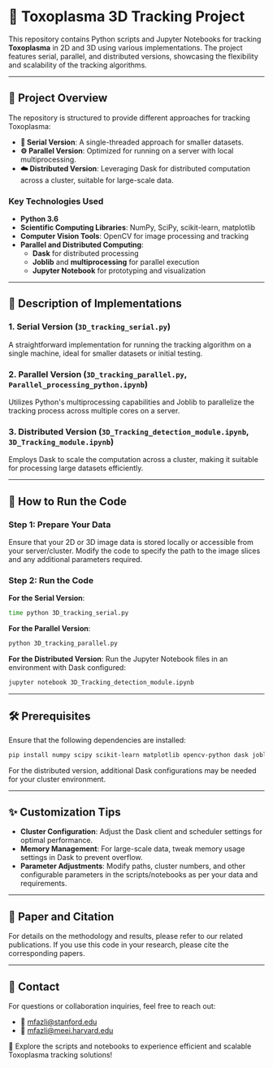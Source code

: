 # 🧬 Toxoplasma 3D Tracking Project

This repository contains Python scripts and Jupyter Notebooks for tracking **Toxoplasma** in 2D and 3D using various implementations. The project features serial, parallel, and distributed versions, showcasing the flexibility and scalability of the tracking algorithms.

---

## 🌟 Project Overview

The repository is structured to provide different approaches for tracking Toxoplasma:

- **🔗 Serial Version**: A single-threaded approach for smaller datasets.
- **⚙️ Parallel Version**: Optimized for running on a server with local multiprocessing.
- **☁️ Distributed Version**: Leveraging Dask for distributed computation across a cluster, suitable for large-scale data.

### Key Technologies Used
- **Python 3.6**
- **Scientific Computing Libraries**: NumPy, SciPy, scikit-learn, matplotlib
- **Computer Vision Tools**: OpenCV for image processing and tracking
- **Parallel and Distributed Computing**:
  - **Dask** for distributed processing
  - **Joblib** and **multiprocessing** for parallel execution
  - **Jupyter Notebook** for prototyping and visualization

---

## 📄 Description of Implementations

### 1. **Serial Version** (`3D_tracking_serial.py`)
A straightforward implementation for running the tracking algorithm on a single machine, ideal for smaller datasets or initial testing.

### 2. **Parallel Version** (`3D_tracking_parallel.py`, `Parallel_processing_python.ipynb`)
Utilizes Python's multiprocessing capabilities and Joblib to parallelize the tracking process across multiple cores on a server.

### 3. **Distributed Version** (`3D_Tracking_detection_module.ipynb`, `3D_Tracking_module.ipynb`)
Employs Dask to scale the computation across a cluster, making it suitable for processing large datasets efficiently.

---

## 🚀 How to Run the Code

### Step 1: Prepare Your Data
Ensure that your 2D or 3D image data is stored locally or accessible from your server/cluster. Modify the code to specify the path to the image slices and any additional parameters required.

### Step 2: Run the Code

**For the Serial Version**:
```bash
time python 3D_tracking_serial.py
```

**For the Parallel Version**:
```bash
python 3D_tracking_parallel.py
```

**For the Distributed Version**:
Run the Jupyter Notebook files in an environment with Dask configured:
```bash
jupyter notebook 3D_Tracking_detection_module.ipynb
```

---

## 🛠️ Prerequisites
Ensure that the following dependencies are installed:

```bash
pip install numpy scipy scikit-learn matplotlib opencv-python dask joblib
```

For the distributed version, additional Dask configurations may be needed for your cluster environment.

---

## ✨ Customization Tips
- **Cluster Configuration**: Adjust the Dask client and scheduler settings for optimal performance.
- **Memory Management**: For large-scale data, tweak memory usage settings in Dask to prevent overflow.
- **Parameter Adjustments**: Modify paths, cluster numbers, and other configurable parameters in the scripts/notebooks as per your data and requirements.

---

## 📄 Paper and Citation
For details on the methodology and results, please refer to our related publications. If you use this code in your research, please cite the corresponding papers.

---

## 📧 Contact
For questions or collaboration inquiries, feel free to reach out:
- 📧 mfazli@stanford.edu
- 📧 mfazli@meei.harvard.edu

🚀 Explore the scripts and notebooks to experience efficient and scalable Toxoplasma tracking solutions!
